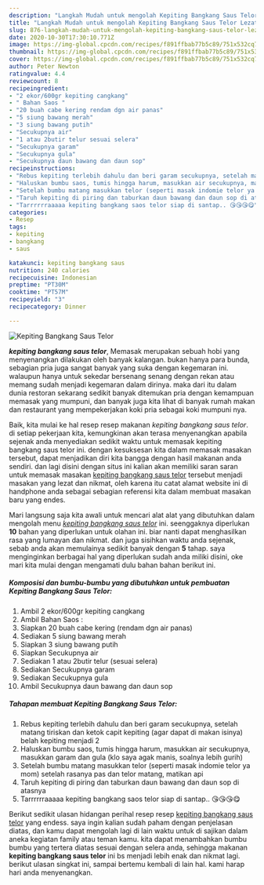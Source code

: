 ```yaml
---
description: "Langkah Mudah untuk mengolah Kepiting Bangkang Saus Telor Lezat"
title: "Langkah Mudah untuk mengolah Kepiting Bangkang Saus Telor Lezat"
slug: 876-langkah-mudah-untuk-mengolah-kepiting-bangkang-saus-telor-lezat
date: 2020-10-30T17:30:10.771Z
image: https://img-global.cpcdn.com/recipes/f891ffbab77b5c89/751x532cq70/kepiting-bangkang-saus-telor-foto-resep-utama.jpg
thumbnail: https://img-global.cpcdn.com/recipes/f891ffbab77b5c89/751x532cq70/kepiting-bangkang-saus-telor-foto-resep-utama.jpg
cover: https://img-global.cpcdn.com/recipes/f891ffbab77b5c89/751x532cq70/kepiting-bangkang-saus-telor-foto-resep-utama.jpg
author: Peter Newton
ratingvalue: 4.4
reviewcount: 8
recipeingredient:
- "2 ekor/600gr kepiting cangkang"
- " Bahan Saos "
- "20 buah cabe kering rendam dgn air panas"
- "5 siung bawang merah"
- "3 siung bawang putih"
- "Secukupnya air"
- "1 atau 2butir telur sesuai selera"
- "Secukupnya garam"
- "Secukupnya gula"
- "Secukupnya daun bawang dan daun sop"
recipeinstructions:
- "Rebus kepiting terlebih dahulu dan beri garam secukupnya, setelah matang tiriskan dan ketok capit kepiting (agar dapat di makan isinya) belah kepiting menjadi 2"
- "Haluskan bumbu saos, tumis hingga harum, masukkan air secukupnya, masukkan garam dan gula (klo saya agak manis, soalnya lebih gurih)"
- "Setelah bumbu matang masukkan telor (seperti masak indomie telor ya mom) setelah rasanya pas dan telor matang, matikan api"
- "Taruh kepiting di piring dan taburkan daun bawang dan daun sop di atasnya"
- "Tarrrrrraaaaa kepiting bangkang saos telor siap di santap.. 😘😘😘😋"
categories:
- Resep
tags:
- kepiting
- bangkang
- saus

katakunci: kepiting bangkang saus 
nutrition: 240 calories
recipecuisine: Indonesian
preptime: "PT30M"
cooktime: "PT57M"
recipeyield: "3"
recipecategory: Dinner

---
```



![Kepiting Bangkang Saus Telor](https://img-global.cpcdn.com/recipes/f891ffbab77b5c89/751x532cq70/kepiting-bangkang-saus-telor-foto-resep-utama.jpg)

<b><i>kepiting bangkang saus telor</i></b>, Memasak merupakan sebuah hobi yang menyenangkan dilakukan oleh banyak kalangan. bukan hanya para bunda, sebagian pria juga sangat banyak yang suka dengan kegemaran ini. walaupun hanya untuk sekedar bersenang senang dengan rekan atau memang sudah menjadi kegemaran dalam dirinya. maka dari itu dalam dunia restoran sekarang sedikit banyak ditemukan pria dengan kemampuan memasak yang mumpuni, dan banyak juga kita lihat di banyak rumah makan dan restaurant yang mempekerjakan koki pria sebagai koki mumpuni nya.

Baik, kita mulai ke hal resep resep makanan <i>kepiting bangkang saus telor</i>. di setiap pekerjaan kita, kemungkinan akan terasa menyenangkan apabila sejenak anda menyediakan sedikit waktu untuk memasak kepiting bangkang saus telor ini. dengan kesuksesan kita dalam memasak masakan tersebut, dapat menjadikan diri kita bangga dengan hasil makanan anda sendiri. dan lagi disini dengan situs ini kalian akan memiliki saran saran untuk memasak masakan <u>kepiting bangkang saus telor</u> tersebut menjadi masakan yang lezat dan nikmat, oleh karena itu catat alamat website ini di handphone anda sebagai sebagian referensi kita dalam membuat masakan baru yang endes.




Mari langsung saja kita awali untuk mencari alat alat yang dibutuhkan dalam mengolah menu <u><i>kepiting bangkang saus telor</i></u> ini. seenggaknya diperlukan <b>10</b> bahan yang diperlukan untuk olahan ini. biar nanti dapat menghasilkan rasa yang lumayan dan nikmat. dan juga sisihkan waktu anda sejenak, sebab anda akan memulainya sedikit banyak dengan <b>5</b> tahap. saya menginginkan berbagai hal yang diperlukan sudah anda miliki disini, oke mari kita mulai dengan mengamati dulu bahan bahan berikut ini.

<!--inarticleads1-->

##### Komposisi dan bumbu-bumbu yang dibutuhkan untuk pembuatan Kepiting Bangkang Saus Telor:

1. Ambil 2 ekor/600gr kepiting cangkang
1. Ambil  Bahan Saos :
1. Siapkan 20 buah cabe kering (rendam dgn air panas)
1. Sediakan 5 siung bawang merah
1. Siapkan 3 siung bawang putih
1. Siapkan Secukupnya air
1. Sediakan 1 atau 2butir telur (sesuai selera)
1. Sediakan Secukupnya garam
1. Sediakan Secukupnya gula
1. Ambil Secukupnya daun bawang dan daun sop




<!--inarticleads2-->

##### Tahapan membuat Kepiting Bangkang Saus Telor:

1. Rebus kepiting terlebih dahulu dan beri garam secukupnya, setelah matang tiriskan dan ketok capit kepiting (agar dapat di makan isinya) belah kepiting menjadi 2
1. Haluskan bumbu saos, tumis hingga harum, masukkan air secukupnya, masukkan garam dan gula (klo saya agak manis, soalnya lebih gurih)
1. Setelah bumbu matang masukkan telor (seperti masak indomie telor ya mom) setelah rasanya pas dan telor matang, matikan api
1. Taruh kepiting di piring dan taburkan daun bawang dan daun sop di atasnya
1. Tarrrrrraaaaa kepiting bangkang saos telor siap di santap.. 😘😘😘😋




Berikut sedikit ulasan hidangan perihal resep resep <u>kepiting bangkang saus telor</u> yang endess. saya ingin kalian sudah paham dengan penjelasan diatas, dan kamu dapat mengolah lagi di lain waktu untuk di sajikan dalam aneka kegiatan family atau teman kamu. kita dapat menambahkan bumbu bumbu yang tertera diatas sesuai dengan selera anda, sehingga makanan <b>kepiting bangkang saus telor</b> ini bs menjadi lebih enak dan nikmat lagi. berikut ulasan singkat ini, sampai bertemu kembali di lain hal. kami harap hari anda menyenangkan.
